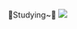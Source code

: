 <div align="center"> 
   📖Studying~📖
   <img src="https://img.shields.io/badge/Spring-#6DB33F?style=flat&logo=spring&logoColor=white"/>

</div>
